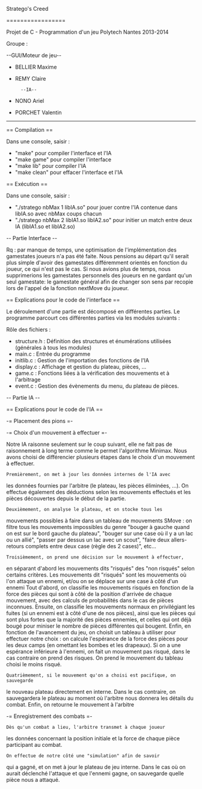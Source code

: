 
Stratego's Creed

=================

 Projet de C - Programmation d'un jeu
     Polytech Nantes 2013-2014

Groupe :


--GUI/Moteur de jeu--

- BELLIER Maxime
- REMY Claire

		--IA--


- NONO Ariel
- PORCHET Valentin

************************************************

== Compilation ==

Dans une console, saisir :
- "make"   pour compiler l'interface et l'IA
- "make game"   pour compiler l'interface
- "make lib"    pour compiler l'IA
- "make clean" pour effacer l'interface et l'IA

== Exécution ==

Dans une console, saisir :
- "./stratego nbMax 1 libIA.so" pour jouer contre l'IA contenue dans libIA.so avec nbMax coups chacun
- "./stratego nbMax 2 libIA1.so libIA2.so" pour initier un match entre deux IA (libIA1.so et libIA2.so)

-- Partie Interface --

Rq : par manque de temps, une optimisation de l'implémentation des gamestates joueurs n'a pas été faite. Nous pensions au départ 
qu'il serait plus simple d'avoir des gamestates différemment orientés en fonction du joueur, ce qui n'est pas le cas.
Si nous avions plus de temps, nous supprimerions les gamestates personnels des joueurs en ne gardant qu'un seul gamestate: le gamestate général  afin de changer son sens par recopie lors de l'appel de la fonction nextMove du joueur.

== Explications pour le code de l'interface ==

Le déroulement d'une partie est décomposé en différentes parties.
Le programme parcourt ces différentes parties via les modules suivants :

Rôle des fichiers :

- structure.h  : Définition des structures et énumérations utilisées (générales à tous les modules)
- main.c       : Entrée du programme
- initlib.c    : Gestion de l'importation des fonctions de l'IA
- display.c    : Affichage et gestion du plateau, pièces, ...
- game.c       : Fonctions liées à la vérification des mouvements et à l'arbitrage
- event.c      : Gestion des évènements du menu, du plateau de pièces.


-- Partie IA --

== Explications pour le code de l'IA ==

-= Placement des pions =-

-= Choix d'un mouvement à effectuer =-

Notre IA raisonne seulement sur le coup suivant, elle ne fait
pas de raisonnement à long terme comme le permet l'algorithme
Minimax. Nous avons choisi de différencier plusieurs étapes
dans le choix d'un mouvement à effectuer.

	Premièrement, on met à jour les données internes de l'IA avec
les données fournies par l'arbitre (le plateau, les pièces
éliminées, ...). On effectue également des déductions selon les
mouvements effectués et les pièces découvertes depuis le début
de la partie.

	Deuxièmement, on analyse le plateau, et on stocke tous les
mouvements possibles à faire dans un tableau de mouvements SMove :
on filtre tous les mouvements impossibles du genre "bouger à gauche quand
on est sur le bord gauche du plateau", "bouger sur une case où il y a un 
lac ou un allié", "passer par dessus un lac avec un scout", "faire deux 
allers-retours complets entre deux case (règle des 2 cases)", etc...

	Troisièmement, on prend une décision sur le mouvement à effectuer,
en séparant d'abord les mouvements dits "risqués" des "non risqués"
selon certains critères. Les mouvements dit "risqués" sont les mouvements
où l'on attaque un ennemi, et/ou on se déplace sur une case à côté d'un ennemi
	Tout d'abord, on classifie les mouvements risqués en fonction
de la force des pièces qui sont à côté de la position d'arrivée de chaque mouvement,
avec des calculs de probabilités dans le cas de pièces inconnues.
	Ensuite, on classifie les mouvements normaux en privilégiant les fuites
(si un ennemi est à côté d'une de nos pièces), ainsi que les pièces qui sont plus fortes
que la majorité des pièces ennemies, et celles qui ont déjà bougé pour miniser le
nombre de pièces différentes qui bougent.
	Enfin, en fonction de l'avancement du jeu, on choisit un tableau à utiliser
pour effectuer notre choix : on calcule l'espérance de la force des pièces pour
les deux camps (en omettant les bombes et les drapeaux). Si on a une espérance
inférieure à l'ennemi, on fait un mouvement pas risqué, dans le cas contraire on
prend des risques. On prend le mouvement du tableau choisi le moins risqué.

	Quatrièmement, si le mouvement qu'on a choisi est pacifique, on sauvegarde
le nouveau plateau directement en interne. Dans le cas contraire, on
sauvegardera le plateau au moment où l'arbitre nous donnera les 
détails du combat.
	Enfin, on retourne le mouvement à l'arbitre

-= Enregistrement des combats =-

	Dès qu'un combat a lieu, l'arbitre transmet à chaque joueur
les données concernant la position initiale et la force de
chaque pièce participant au combat.

	On effectue de notre côté une "simulation" afin de savoir 
qui a gagné, et on met à jour le plateau de jeu interne.
Dans le cas où on aurait déclenché l'attaque et que l'ennemi
gagne, on sauvegarde quelle pièce nous a attaqué.
